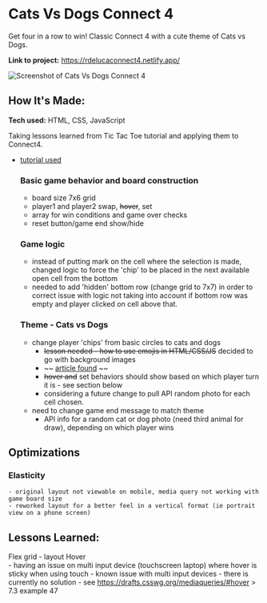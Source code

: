# Cats Vs Dogs Connect 4 

Get four in a row to win! Classic Connect 4 with a cute theme of Cats vs Dogs.

**Link to project:** https://rdelucaconnect4.netlify.app/

![Screenshot of Cats Vs Dogs Connect 4](https://github.com/ReneeDeLuca/Connect4/RDConnect4.png)

## How It's Made:

**Tech used:** HTML, CSS, JavaScript

Taking lessons learned from Tic Tac Toe tutorial and applying them to Connect4. 

- [tutorial used](https://www.codebrainer.com/blog/tic-tac-toe-javascript-game)

  ### Basic game behavior and board construction
    - board size 7x6 grid 
    - player1 and player2 swap, ~~hover~~, set 
    - array for win conditions and game over checks 
    - reset button/game end show/hide 

  ### Game logic 
    - instead of putting mark on the cell where the selection is made, changed logic to force the 'chip' to be placed in the next available open cell from the bottom 
    - needed to add 'hidden' bottom row (change grid to 7x7) in order to correct issue with logic not taking into account if bottom row was empty and player clicked on cell above that. 

  ### Theme - Cats vs Dogs
    - change player 'chips' from basic circles to cats and dogs 
      - ~~lesson needed - how to use emojis in HTML/CSS/JS~~ decided to go with background images 
      - ~~ [article found](https://dev.to/beumsk/how-to-add-emoji-s-in-your-website-using-html-css-or-javascript-4g6g) ~~
      - ~~hover and~~ set behaviors should show based on which player turn it is - see section below 
      - considering a future change to pull API random photo for each cell chosen. 
    - need to change game end message to match theme
      - API info for a random cat or dog photo (need third animal for draw), depending on which player wins

## Optimizations

### Elasticity 
    - original layout not viewable on mobile, media query not working with game board size 
    - reworked layout for a better feel in a vertical format (ie portrait view on a phone screen)

## Lessons Learned:

Flex grid - layout
Hover  
    - having an issue on multi input device (touchscreen laptop) where hover is sticky when using touch 
    - known issue with multi input devices 
      - there is currently no solution 
        - see https://drafts.csswg.org/mediaqueries/#hover > 7.3 example 47






